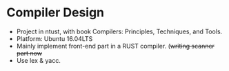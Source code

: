 # Compiler Design 
* Project in ntust, with book Compilers: Principles, Techniques, and Tools.
* Platform: Ubuntu 16.04LTS
* Mainly implement front-end part in a RUST compiler. 
(~~writing scanner part
  now~~
* Use lex & yacc.

